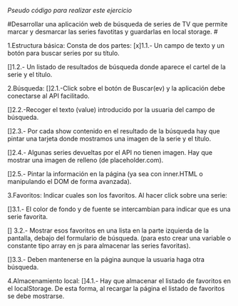 _Pseudo código para realizar este ejercicio_

#Desarrollar una aplicación web de búsqueda de series de TV que permite marcar y desmarcar las series favotitas y guardarlas en local storage. #

1.Estructura básica: Consta de dos partes:
[x]1.1.- Un campo de texto y un botón para buscar series por su título.

[]1.2.- Un listado de resultados de búsqueda donde aparece el cartel de la serie y el título.

2.Búsqueda:
[]2.1.-Click sobre el botón de Buscar(ev) y la aplicación debe conectarse al API facilitado.

[]2.2.-Recoger el texto (value) introducido por la usuaria del campo de búsqueda.

[]2.3.- Por cada show contenido en el resultado de la búsqueda hay que pintar una tarjeta donde mostramos una imagen de la serie y el título.

[]2.4.- Algunas series devueltas por el API no tienen imagen. Hay que mostrar una imagen de relleno (de placeholder.com).

[]2.5.- Pintar la información en la página (ya sea con inner.HTML o manipulando el DOM de forma avanzada).

3.Favoritos:
Indicar cuales son los favoritos. Al hacer click sobre una serie:

[]3.1.- El color de fondo y de fuente se intercambian para indicar que es una serie favorita.

[] 3.2.- Mostrar esos favoritos en una lista en la parte izquierda de la pantalla, debajo del formulario de búsqueda. (para esto crear una variable o constante tipo array en js para almacenar las series favoritas).

[]3.3.- Deben mantenerse en la página aunque la usuaria haga otra búsqueda.

4.Almacenamiento local:
[]4.1.- Hay que almacenar el listado de favoritos en el localStorage. De esta forma, al recargar la página el listado de favoritos se debe mostrarse.
